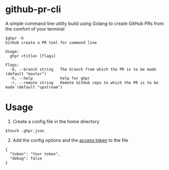 # github-pr-cli
A simple command line utility build using Golang to create GitHub PRs from the comfort of your terminal

```
$ghpr -h
GitHub create a PR tool for command line

Usage:
  ghpr <title> [flags]

Flags:
  -b, --branch string   The branch from which the PR is to be made (default "master")
  -h, --help            help for ghpr
  -r, --remote string   Remote GitHub repo to which the PR is to be made (default "upstream")
```


# Usage

1. Create a config file in the home directory
```
$touch .ghpr.json
```
2. Add the config options and the [access token](https://help.github.com/articles/creating-a-personal-access-token-for-the-command-line/) to the file
```
{
  "token": "Your token",
  "debug": false
}
```
